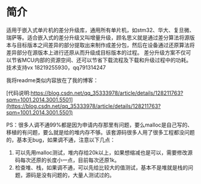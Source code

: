 # 简介
适用于嵌入式单片机的差分升级库，通用所有单片机，如stm32、华大、复旦微、瑞萨等。适合嵌入式的差分升级又叫增量升级，顾名思义就是通过差分算法将源版本与目标版本之间差异的部分提取出来制作成差分包，然后在设备通过还原算法将差异部分在源版本上进行还原从而升级成目标版本的过程。 差分升级方案不仅可以节省MCU内部的资源空间、还可以节省下载流程及下载和升级过程中的功耗。技术支持vx 18219255930，qq791314247

我将readme类似内容放在了我的博客：

[代码说明:https://blog.csdn.net/qq_35333978/article/details/128211763?spm=1001.2014.3001.5501](https://blog.csdn.net/qq_35333978/article/details/128211763?spm=1001.2014.3001.5501)

PS：很多人调不通99%都是因为申请内存那里有问题，要么malloc是自己写的、移植的有问题，要么就是给的堆内存不够。该套源码很多人用了很多工程都没问题的，基本无bug，如果调不通，注意以下几点：
1. 可以先用malloc测试，堆内存给20k以上，如果想缩减也是可以，需要修改源码每次还原的长度小一点，目前每次还原1k。
2. 检查堆、栈，如果调不通，可以先给比较大的值测试，基本不是堆就是栈的问题，源码是没有问题的，大量人测试过的。
